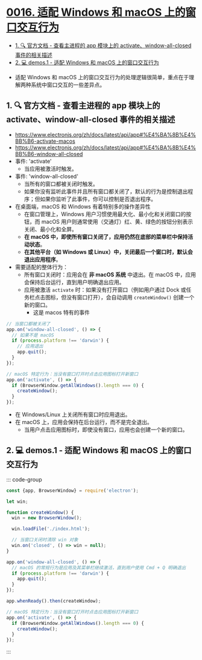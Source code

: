 # [0016. 适配 Windows 和 macOS 上的窗口交互行为](https://github.com/Tdahuyou/electron/tree/main/0016.%20%E9%80%82%E9%85%8D%20Windows%20%E5%92%8C%20macOS%20%E4%B8%8A%E7%9A%84%E7%AA%97%E5%8F%A3%E4%BA%A4%E4%BA%92%E8%A1%8C%E4%B8%BA)

<!-- region:toc -->
- [1. 🔍 官方文档 - 查看主进程的 app 模块上的 activate、window-all-closed 事件的相关描述](#1--官方文档---查看主进程的-app-模块上的-activatewindow-all-closed-事件的相关描述)
- [2. 💻 demos.1 - 适配 Windows 和 macOS 上的窗口交互行为](#2--demos1---适配-windows-和-macos-上的窗口交互行为)
<!-- endregion:toc -->
- 适配 Windows 和 macOS 上的窗口交互行为的处理逻辑很简单，重点在于理解两种系统中窗口交互的一些差异点。

## 1. 🔍 官方文档 - 查看主进程的 app 模块上的 activate、window-all-closed 事件的相关描述

- https://www.electronjs.org/zh/docs/latest/api/app#%E4%BA%8B%E4%BB%B6-activate-macos
- https://www.electronjs.org/zh/docs/latest/api/app#%E4%BA%8B%E4%BB%B6-window-all-closed
- 事件: 'activate'
  - 当应用被激活时触发。
- 事件: 'window-all-closed'
  - 当所有的窗口都被关闭时触发。
  - 如果你没有监听此事件并且所有窗口都关闭了，默认的行为是控制退出程序；但如果你监听了此事件，你可以控制是否退出程序。
- 在桌面端，macOS 和 Windows 有着特别多的操作差异性
  - 在窗口管理上，Windows 用户习惯使用最大化、最小化和关闭窗口的按钮，而 macOS 用户则通常使用（交通灯）红、黄、绿色的按钮分别表示关闭、最小化和全屏。
  - **在 macOS 中，即使所有窗口关闭了，应用仍然在底部的菜单栏中保持活动状态**。
  - **在其他平台（如 Windows 或 Linux）中，关闭最后一个窗口时，默认会退出应用程序**。
- 需要适配的整体行为：
  - 所有窗口关闭时：应用会在 **非 macOS 系统** 中退出。在 macOS 中，应用会保持后台运行，直到用户明确退出应用。
  - 应用被激活 `activate` 时：如果没有打开窗口（例如用户通过 Dock 或任务栏点击图标，但没有窗口打开），会自动调用 `createWindow()` 创建一个新的窗口。
    - 这是 macos 特有的事件

```js
// 当窗口都被关闭了
app.on('window-all-closed', () => {
  // 如果不是 macOS
  if (process.platform !== 'darwin') {
    // 应用退出
    app.quit();
  }
});

// macOS 特定行为：当没有窗口打开时点击应用图标打开新窗口
app.on('activate', () => {
  if (BrowserWindow.getAllWindows().length === 0) {
    createWindow();
  }
});
```

- 在 Windows/Linux 上关闭所有窗口时应用退出。
- 在 macOS 上，应用会保持在后台运行，而不是完全退出。
  - 当用户点击应用图标时，即使没有窗口，应用也会创建一个新的窗口。

## 2. 💻 demos.1 - 适配 Windows 和 macOS 上的窗口交互行为

::: code-group

```js [index.js]
const {app, BrowserWindow} = require('electron');

let win;

function createWindow() {
  win = new BrowserWindow();

  win.loadFile('./index.html');

  // 当窗口关闭时清除 win 对象
  win.on('closed', () => win = null);
}

app.on('window-all-closed', () => {
  // macOS 的常规行为是应用及其菜单栏继续激活，直到用户使用 Cmd + Q 明确退出
  if (process.platform !== 'darwin') {
    app.quit();
  }
});

app.whenReady().then(createWindow);

// macOS 特定行为：当没有窗口打开时点击应用图标打开新窗口
app.on('activate', () => {
  if (BrowserWindow.getAllWindows().length === 0) {
    createWindow();
  }
});
```

:::